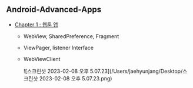## Android-Advanced-Apps

- [Chapter 1 : 웹툰 앱]()

  - WebView, SharedPreference, Fragment

  - ViewPager, listener Interface

  - WebViewClient

    ![스크린샷 2023-02-08 오후 5.07.23](/Users/jaehyunjang/Desktop/스크린샷 2023-02-08 오후 5.07.23.png)
